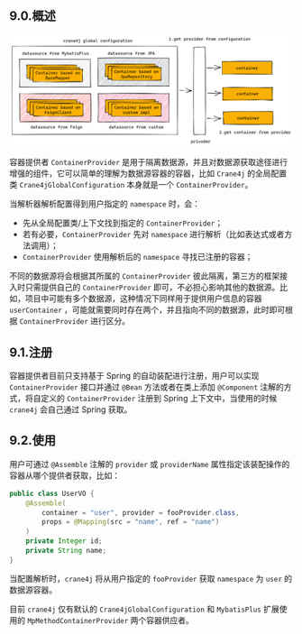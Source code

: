 ## 9.0.概述

![image-20230311184930927](./image-20230311184930927.png)

容器提供者 `ContainerProvider` 是用于隔离数据源，并且对数据源获取途径进行增强的组件，它可以简单的理解为数据源容器的容器，比如 `Crane4j` 的全局配置类 `Crane4jGlobalConfiguration` 本身就是一个 `ContainerProvider`。

当解析器解析配置得到用户指定的 `namespace` 时，会：

- 先从全局配置类/上下文找到指定的 `ContainerProvider`；
- 若有必要，`ContainerProvider` 先对 `namespace` 进行解析（比如表达式或者方法调用）；
- `ContainerProvider` 使用解析后的 `namespace` 寻找已注册的容器；

不同的数据源将会根据其所属的 `ContainerProvider` 彼此隔离，第三方的框架接入时只需提供自己的 `ContainerProvider` 即可，不必担心影响其他的数据源。比如，项目中可能有多个数据源，这种情况下同样用于提供用户信息的容器 `userContainer` ，可能就需要同时存在两个，并且指向不同的数据源，此时即可根据 `ContainerProvider` 进行区分。

## 9.1.注册

容器提供者目前只支持基于 Spring 的自动装配进行注册，用户可以实现 `ContainerProvider` 接口并通过 `@Bean` 方法或者在类上添加 `@Component` 注解的方式，将自定义的 `ContainerProvider` 注册到 Spring 上下文中，当使用的时候 `crane4j` 会自己通过 Spring 获取。

## 9.2.使用

用户可通过 `@Assemble` 注解的 `provider` 或 `providerName` 属性指定该装配操作的容器从哪个提供者获取，比如：

~~~java
public class UserVO {
    @Assemble(
        container = "user", provider = fooProvider.class,
        props = @Mapping(src = "name", ref = "name")
    )
    private Integer id;
    private String name;
}
~~~

当配置解析时，`crane4j` 将从用户指定的 `fooProvider` 获取 `namespace` 为 `user` 的数据源容器。

目前 `crane4j` 仅有默认的 `Crane4jGlobalConfiguration` 和 `MybatisPlus` 扩展使用的 `MpMethodContainerProvider` 两个容器供应者。
